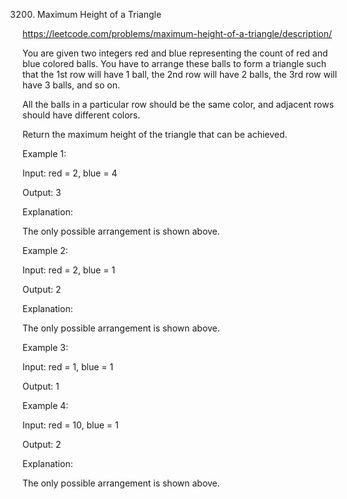 3200. Maximum Height of a Triangle

https://leetcode.com/problems/maximum-height-of-a-triangle/description/

You are given two integers red and blue representing the count of red and blue colored balls. You have to arrange these balls to form a triangle such that the 1st row will have 1 ball, the 2nd row will have 2 balls, the 3rd row will have 3 balls, and so on.

All the balls in a particular row should be the same color, and adjacent rows should have different colors.

Return the maximum height of the triangle that can be achieved.

 

Example 1:

Input: red = 2, blue = 4

Output: 3

Explanation:



The only possible arrangement is shown above.

Example 2:

Input: red = 2, blue = 1

Output: 2

Explanation:


The only possible arrangement is shown above.

Example 3:

Input: red = 1, blue = 1

Output: 1

Example 4:

Input: red = 10, blue = 1

Output: 2

Explanation:


The only possible arrangement is shown above.
